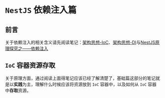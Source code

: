 # `NestJS` 依赖注入篇

## 前言

关于依赖注入的相关含义请先阅读笔记：[架构思想-IoC](../../../程序设计/架构思想/Ioc/README.md)、[架构思想-DI](../../../程序设计/架构思想/DI/README.md)与[NestJS原理探究之——依赖注入](../原理探究/依赖注入/README.md)

## `IoC` 容器资源存取

关于原理方面，通过阅读上面得笔记应该已经了解清楚了，基础篇这部分的笔记就是以**实践**为主，理解什么时候应该将资源放到 `IoC` 容器中，以及如何从 `IoC` 容器中**存取**资源。
